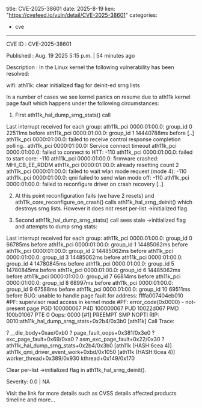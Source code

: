  
title: CVE-2025-38601
date: 2025-8-19
lien: "https://cvefeed.io/vuln/detail/CVE-2025-38601"
categories:
  - cve
---

CVE ID : CVE-2025-38601

Published :  Aug. 19
2025
5:15 p.m. | 54 minutes ago

Description : In the Linux kernel
the following vulnerability has been resolved:

wifi: ath11k: clear initialized flag for deinit-ed srng lists

In a number of cases we see kernel panics on resume due
to ath11k kernel page fault
which happens under the
following circumstances:

1) First ath11k_hal_dump_srng_stats() call

 Last interrupt received for each group:
 ath11k_pci 0000:01:00.0: group_id 0 22511ms before
 ath11k_pci 0000:01:00.0: group_id 1 14440788ms before
 [..]
 ath11k_pci 0000:01:00.0: failed to receive control response completion
polling..
 ath11k_pci 0000:01:00.0: Service connect timeout
 ath11k_pci 0000:01:00.0: failed to connect to HTT: -110
 ath11k_pci 0000:01:00.0: failed to start core: -110
 ath11k_pci 0000:01:00.0: firmware crashed: MHI_CB_EE_RDDM
 ath11k_pci 0000:01:00.0: already resetting count 2
 ath11k_pci 0000:01:00.0: failed to wait wlan mode request (mode 4): -110
 ath11k_pci 0000:01:00.0: qmi failed to send wlan mode off: -110
 ath11k_pci 0000:01:00.0: failed to reconfigure driver on crash recovery
 [..]

2) At this point reconfiguration fails (we have 2 resets) and
  ath11k_core_reconfigure_on_crash() calls ath11k_hal_srng_deinit()
  which destroys srng lists.  However
it does not reset per-list
  ->initialized flag.

3) Second ath11k_hal_dump_srng_stats() call sees stale ->initialized
  flag and attempts to dump srng stats:

 Last interrupt received for each group:
 ath11k_pci 0000:01:00.0: group_id 0 66785ms before
 ath11k_pci 0000:01:00.0: group_id 1 14485062ms before
 ath11k_pci 0000:01:00.0: group_id 2 14485062ms before
 ath11k_pci 0000:01:00.0: group_id 3 14485062ms before
 ath11k_pci 0000:01:00.0: group_id 4 14780845ms before
 ath11k_pci 0000:01:00.0: group_id 5 14780845ms before
 ath11k_pci 0000:01:00.0: group_id 6 14485062ms before
 ath11k_pci 0000:01:00.0: group_id 7 66814ms before
 ath11k_pci 0000:01:00.0: group_id 8 68997ms before
 ath11k_pci 0000:01:00.0: group_id 9 67588ms before
 ath11k_pci 0000:01:00.0: group_id 10 69511ms before
 BUG: unable to handle page fault for address: ffffa007404eb010
 #PF: supervisor read access in kernel mode
 #PF: error_code(0x0000) - not-present page
 PGD 100000067 P4D 100000067 PUD 10022d067 PMD 100b01067 PTE 0
 Oops: 0000 [#1] PREEMPT SMP NOPTI
 RIP: 0010:ath11k_hal_dump_srng_stats+0x2b4/0x3b0 [ath11k]
 Call Trace:
 
 ? __die_body+0xae/0xb0
 ? page_fault_oops+0x381/0x3e0
 ? exc_page_fault+0x69/0xa0
 ? asm_exc_page_fault+0x22/0x30
 ? ath11k_hal_dump_srng_stats+0x2b4/0x3b0 [ath11k (HASH:6cea 4)]
 ath11k_qmi_driver_event_work+0xbd/0x1050 [ath11k (HASH:6cea 4)]
 worker_thread+0x389/0x930
 kthread+0x149/0x170

Clear per-list ->initialized flag in ath11k_hal_srng_deinit().

Severity: 0.0 | NA

Visit the link for more details
such as CVSS details
affected products
timeline
and more...
